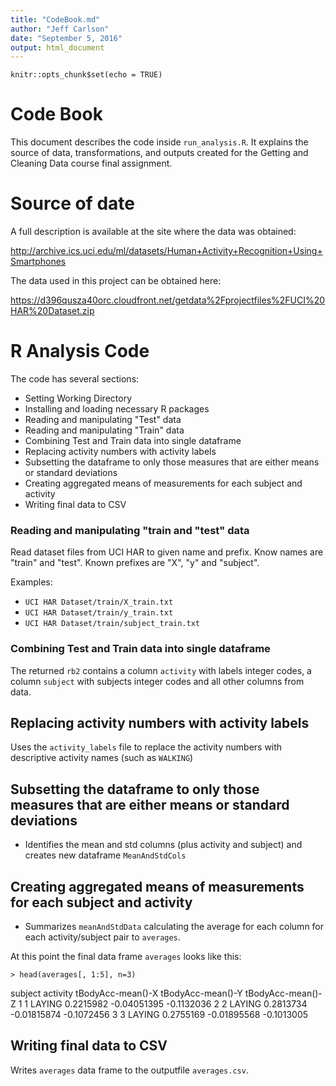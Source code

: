 ```yaml
---
title: "CodeBook.md"
author: "Jeff Carlson"
date: "September 5, 2016"
output: html_document
---
```


```{r setup, include=FALSE}
knitr::opts_chunk$set(echo = TRUE)
```

# Code Book

This document describes the code inside `run_analysis.R`. It explains the source of data, transformations, and outputs created for the Getting and Cleaning Data course final assignment.

# Source of date

A full description is available at the site where the data was obtained:

http://archive.ics.uci.edu/ml/datasets/Human+Activity+Recognition+Using+Smartphones

The data used in this project can be obtained here:

https://d396qusza40orc.cloudfront.net/getdata%2Fprojectfiles%2FUCI%20HAR%20Dataset.zip

# R Analysis Code

The code has several sections:

* Setting Working Directory
* Installing and loading necessary R packages
* Reading and manipulating "Test" data
* Reading and manipulating "Train" data
* Combining Test and Train data into single dataframe
* Replacing activity numbers with activity labels
* Subsetting the dataframe to only those measures that are either means or standard deviations
* Creating aggregated means of measurements for each subject and activity 
* Writing final data to CSV


### Reading and manipulating "train and "test" data

Read dataset files from UCI HAR to given name and prefix. Know names are "train" and "test". Known prefixes are "X", "y" and "subject".

Examples:

* `UCI HAR Dataset/train/X_train.txt`
* `UCI HAR Dataset/train/y_train.txt`
* `UCI HAR Dataset/train/subject_train.txt`

### Combining Test and Train data into single dataframe

The returned `rb2` contains a column `activity` with labels integer codes, a column `subject` with subjects integer codes and all other columns from data.


## Replacing activity numbers with activity labels

Uses the `activity_labels` file to replace the activity numbers with descriptive activity names (such as  `WALKING`)

## Subsetting the dataframe to only those measures that are either means or standard deviations

* Identifies the mean and std columns (plus activity and subject) and creates new dataframe `MeanAndStdCols`

## Creating aggregated means of measurements for each subject and activity 

* Summarizes `meanAndStdData` calculating the average for each column for each activity/subject pair to `averages`.

At this point the final data frame `averages` looks like this:

    > head(averages[, 1:5], n=3)
  subject activity tBodyAcc-mean()-X tBodyAcc-mean()-Y tBodyAcc-mean()-Z
1       1   LAYING         0.2215982       -0.04051395        -0.1132036
2       2   LAYING         0.2813734       -0.01815874        -0.1072456
3       3   LAYING         0.2755169       -0.01895568        -0.1013005


## Writing final data to CSV

Writes `averages` data frame to the outputfile `averages.csv`.
